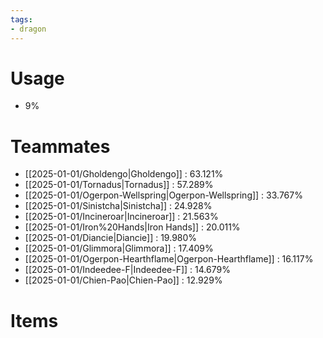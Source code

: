 ```yaml
---
tags:
- dragon
---
```

# Usage
- 9%
# Teammates
- [[2025-01-01/Gholdengo|Gholdengo]] : 63.121%
- [[2025-01-01/Tornadus|Tornadus]] : 57.289%
- [[2025-01-01/Ogerpon-Wellspring|Ogerpon-Wellspring]] : 33.767%
- [[2025-01-01/Sinistcha|Sinistcha]] : 24.928%
- [[2025-01-01/Incineroar|Incineroar]] : 21.563%
- [[2025-01-01/Iron%20Hands|Iron Hands]] : 20.011%
- [[2025-01-01/Diancie|Diancie]] : 19.980%
- [[2025-01-01/Glimmora|Glimmora]] : 17.409%
- [[2025-01-01/Ogerpon-Hearthflame|Ogerpon-Hearthflame]] : 16.117%
- [[2025-01-01/Indeedee-F|Indeedee-F]] : 14.679%
- [[2025-01-01/Chien-Pao|Chien-Pao]] : 12.929%
# Items